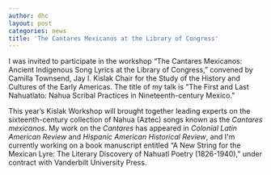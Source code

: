 ```yaml
---
author: dhc 
layout: post
categories: news
title: 'The Cantares Mexicanos at the Library of Congress'
---
```



I was invited to participate in the workshop “The Cantares Mexicanos: Ancient Indigenous Song Lyrics at the Library of Congress,” convened by Camilla Townsend, Jay I. Kislak Chair for the Study of the History and Cultures of the Early Americas. The title of my talk is "The First and Last Nahuatlato: Nahua Scribal Practices in Nineteenth-century Mexico."

This year’s Kislak Workshop will brought together leading experts on the sixteenth-century collection of Nahua (Aztec) songs known as the *Cantares mexicanos*. My work on the *Cantares* has appeared in *Colonial Latin American Review* and *Hispanic American Historical Review*, and I'm currently working on a book manuscript entitled “A New String for the Mexican Lyre: The Literary Discovery of Nahuatl Poetry (1826-1940),” under contract with Vanderbilt University Press.
